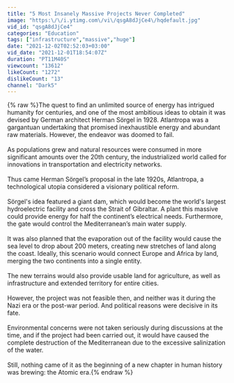 ```yaml
---
title: "5 Most Insanely Massive Projects Never Completed"
image: "https:\/\/i.ytimg.com\/vi\/qsgA8dJjCe4\/hqdefault.jpg"
vid_id: "qsgA8dJjCe4"
categories: "Education"
tags: ["infrastructure","massive","huge"]
date: "2021-12-02T02:52:03+03:00"
vid_date: "2021-12-01T18:54:07Z"
duration: "PT11M40S"
viewcount: "13612"
likeCount: "1272"
dislikeCount: "13"
channel: "Dark5"
---
```

{% raw %}The quest to find an unlimited source of energy has intrigued humanity for centuries, and one of the most ambitious ideas to obtain it was devised by German architect Herman Sörgel in 1928. Atlantropa was a gargantuan undertaking that promised inexhaustible energy and abundant raw materials. However, the endeavor was doomed to fail.<br /><br />As populations grew and natural resources were consumed in more significant amounts over the 20th century, the industrialized world called for innovations in transportation and electricity networks. <br /><br />Thus came Herman Sörgel’s proposal in the late 1920s, Atlantropa, a technological utopia considered a visionary political reform. <br /><br />Sörgel's idea featured a giant dam, which would become the world's largest hydroelectric facility and cross the Strait of Gibraltar. A plant this massive could provide energy for half the continent’s electrical needs.  Furthermore, the gate would control the Mediterranean’s main water supply.<br /><br />It was also planned that the evaporation out of the facility would cause the sea level to drop about 200 meters, creating new stretches of land along the coast. Ideally, this scenario would connect Europe and Africa by land, merging the two continents into a single entity.<br /><br />The new terrains would also provide usable land for agriculture, as well as infrastructure and extended territory for entire cities.<br /><br />However, the project was not feasible then, and neither was it during the Nazi era or the post-war period. And political reasons were decisive in its fate.<br /><br />Environmental concerns were not taken seriously during discussions at the time, and if the project had been carried out, it would have caused the complete destruction of the Mediterranean due to the excessive salinization of the water. <br /><br />Still, nothing came of it as the beginning of a new chapter in human history was brewing: the Atomic era.{% endraw %}
